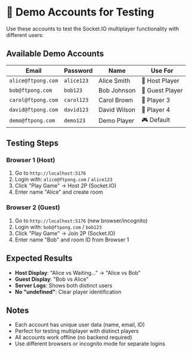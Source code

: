 # 🔐 Demo Accounts for Testing

Use these accounts to test the Socket.IO multiplayer functionality with different users:

## Available Demo Accounts

| Email | Password | Name | Use For |
|-------|----------|------|---------|
| `alice@ftpong.com` | `alice123` | Alice Smith | 👩 Host Player |
| `bob@ftpong.com` | `bob123` | Bob Johnson | 👨 Guest Player |
| `carol@ftpong.com` | `carol123` | Carol Brown | 👩 Player 3 |
| `david@ftpong.com` | `david123` | David Wilson | 👨 Player 4 |
| `demo@ftpong.com` | `demo123` | Demo Player | 🎮 Default |

## Testing Steps

### **Browser 1 (Host)**
1. Go to `http://localhost:5176`
2. Login with: `alice@ftpong.com` / `alice123`
3. Click "Play Game" → Host 2P (Socket.IO)
4. Enter name "Alice" and create room

### **Browser 2 (Guest)**  
1. Go to `http://localhost:5176` (new browser/incognito)
2. Login with: `bob@ftpong.com` / `bob123`
3. Click "Play Game" → Join 2P (Socket.IO)
4. Enter name "Bob" and room ID from Browser 1

## Expected Results

- **Host Display**: "Alice vs Waiting…" → "Alice vs Bob"
- **Guest Display**: "Bob vs Alice" 
- **Server Logs**: Shows both distinct users
- **No "undefined"**: Clear player identification

## Notes

- Each account has unique user data (name, email, ID)
- Perfect for testing multiplayer with distinct players
- All accounts work offline (no backend required)
- Use different browsers or incognito mode for separate logins